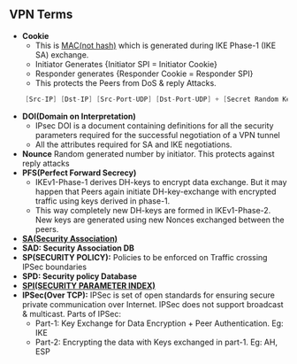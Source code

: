 ## VPN Terms
- **Cookie** 
  - This is [MAC(not hash)](../../Security) which is generated during IKE Phase-1 (IKE SA) exchange. 
  - Initiator Generates {Initiator SPI = Initiator Cookie}
  - Responder generates {Responder Cookie = Responder SPI}
  - This protects the Peers from DoS & reply Attacks.
```c
    [Src-IP] [Dst-IP] [Src-Port-UDP] [Dst-Port-UDP] + [Secret Random Key] --->   | Hash Function |  -->  Cookie or SPI
```    
- **DOI(Domain on Interpretation)** 
  - IPsec DOI is a document containing definitions for all the security parameters required for the successful negotiation of a VPN tunnel
  - All the attributes required for SA and IKE negotiations. 
- **Nounce** Random generated number by initiator. This protects against reply attacks
- **PFS(Perfect Forward Secrecy)** 
  - IKEv1-Phase-1 derives DH-keys to encrypt data exchange. But it may happen that Peers again initiate DH-key-exchange with encrypted traffic using keys derived in phase-1.
  - This way completely new DH-keys are formed in IKEv1-Phase-2. New keys are generated using new Nonces exchanged between the peers. 
- **[SA(Security Association)](Security_Association)**
- **SAD: Security Association DB**
- **SP(SECURITY POLICY):** Policies to be enforced on Traffic crossing IPSec boundaries
- **SPD: Security policy Database**
- **[SPI(SECURITY PARAMETER INDEX)](SPI)**
- **IPSec(Over TCP):** IPSec is set of open standards for ensuring secure private communication over Internet. IPSec does not support broadcast & multicast. Parts of IPSec:
  - Part-1: Key Exchange for Data Encryption + Peer Authentication. Eg: IKE
  - Part-2: Encrypting the data with Keys exchanged in part-1. Eg: AH, ESP
